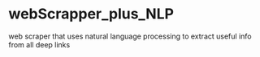 # webScrapper_plus_NLP
web scraper that uses natural language processing to extract useful info from all deep links
